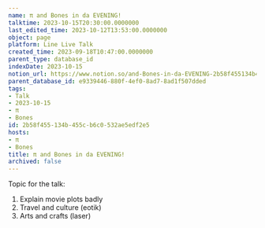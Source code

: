```yaml
---
name: π and Bones in da EVENING!
talktime: 2023-10-15T20:30:00.0000000
last_edited_time: 2023-10-12T13:53:00.0000000
object: page
platform: Line Live Talk
created_time: 2023-09-18T10:47:00.0000000
parent_type: database_id
indexDate: 2023-10-15
notion_url: https://www.notion.so/and-Bones-in-da-EVENING-2b58f455134b455cb6c0532ae5edf2e5
parent_database_id: e9339446-880f-4ef0-8ad7-8ad1f507dded
tags:
- Talk
- 2023-10-15
- π
- Bones
id: 2b58f455-134b-455c-b6c0-532ae5edf2e5
hosts:
- π
- Bones
title: π and Bones in da EVENING!
archived: false
---
```


Topic for the talk:
1. Explain movie plots  badly 
2. Travel and culture (eotik)
3. Arts and crafts (laser)

























